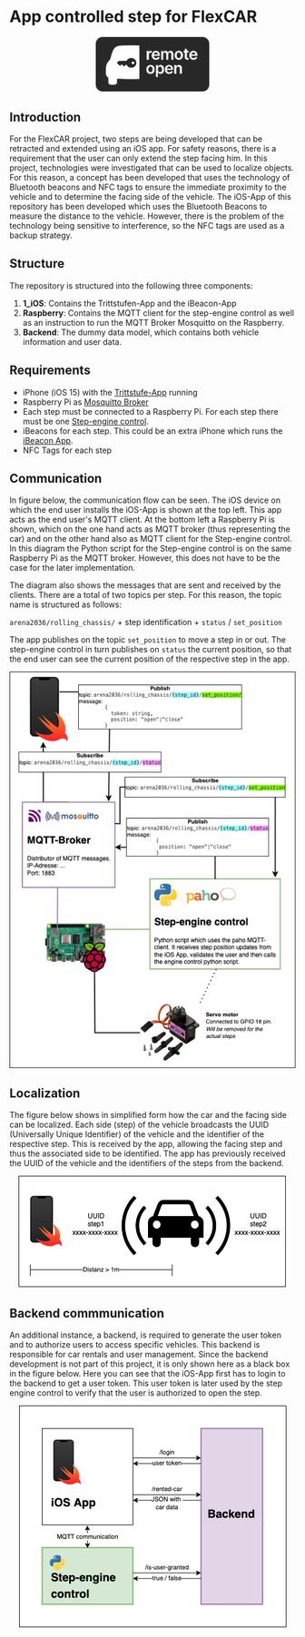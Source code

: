 # App controlled step for FlexCAR

<center><img src="./0_assets/logo.png" width=200></center>

## Introduction
For the FlexCAR project, two steps are being developed that can be retracted and extended using an iOS app. For safety reasons, there is a requirement that the user can only extend the step facing him. In this project, technologies were investigated that can be used to localize objects. For this reason, a concept has been developed that uses the technology of Bluetooth beacons and NFC tags to ensure the immediate proximity to the vehicle and to determine the facing side of the vehicle. The iOS-App of this repository has been developed which uses the Bluetooth Beacons to measure the distance to the vehicle. However, there is the problem of the technology being sensitive to interference, so the NFC tags are used as a backup strategy.  

## Structure
The repository is structured into the following three components:
1. **1_iOS**: Contains the Trittstufen-App and the iBeacon-App
2. **Raspberry**: Contains the MQTT client for the step-engine control as well as an instruction to run the MQTT Broker Mosquitto on the Raspberry.
3. **Backend**: The dummy data model, which contains both vehicle information and user data. 


## Requirements
- iPhone (iOS 15) with the [Trittstufe-App](https://gitlab.mi.hdm-stuttgart.de/ns162/trittstufe/-/tree/main/1_iOS/Trittstufe) running
- Raspberry Pi as [Mosquitto Broker](https://gitlab.mi.hdm-stuttgart.de/ns162/trittstufe/-/tree/main/2_Raspberry)
- Each step must be connected to a Raspberry Pi. For each step there must be one [Step-engine control](https://gitlab.mi.hdm-stuttgart.de/ns162/trittstufe/-/tree/main/2_Raspberry/StepEngineControl).
- iBeacons for each step. This could be an extra iPhone which runs the [iBeacon App](https://gitlab.mi.hdm-stuttgart.de/ns162/trittstufe/-/tree/main/1_iOS/iBeacon).
- NFC Tags for each step

## Communication
In figure below, the communication flow can be seen. The iOS device on which the end user installs the iOS-App is shown at the top left. This app acts as the end user's MQTT client. At the bottom left a Raspberry Pi is shown, which on the one hand acts as MQTT broker (thus representing the car) and on the other hand also as MQTT client for the Step-engine control. In this diagram the Python script for the Step-engine control is on the same Raspberry Pi as the MQTT broker. However, this does not have to be the case for the later implementation.

The diagram also shows the messages that are sent and received by the clients. There are a total of two topics per step. For this reason, the topic name is structured as follows: 

`arena2036/rolling_chassis/` + step identification + `status` / `set_position`

The app publishes on the topic `set_position` to move a step in or out. The step-engine control in turn publishes on `status` the current position, so that the end user can see the current position of the respective step in the app. 

<center><img src="./0_assets/mqtt-communication.png"></center>


## Localization
The figure below shows in simplified form how the car and the facing side can be localized. Each side (step) of the vehicle broadcasts the UUID (Universally Unique Identifier) of the vehicle and the identifier of the respective step. This is received by the app, allowing the facing step and thus the associated side to be identified. The app has previously received the UUID of the vehicle and the identifiers of the steps from the backend.  
<center><img src="./0_assets/localization.png"></center>

## Backend commmunication
An additional instance, a backend, is required to generate the user token and to authorize users to access specific vehicles. This backend is responsible for car rentals and user management. Since the backend development is not part of this project, it is only shown here as a black box in the figure below. Here you can see that the iOS-App first has to login to the backend to get a user token. This user token is later used by the step engine control to verify that the user is authorized to open the step. 
<center><img src="./0_assets/backend-communication.png"></center>
